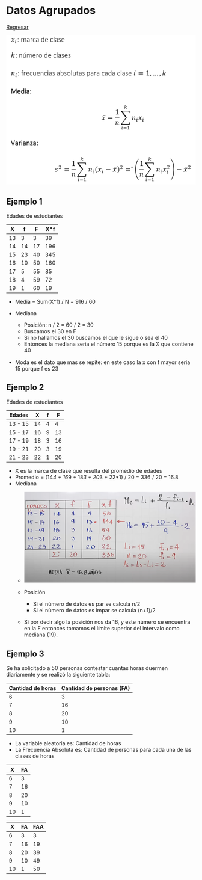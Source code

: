 # Datos Agrupados

[Regresar](../../README.md)

![Formulas](../images/resumen_agrupados.png "Formulas")

## Ejemplo 1

Edades de estudiantes

| X  | f  | F  | X*f |
|----|----|----|-----|
| 13 | 3  | 3  | 39  |
| 14 | 14 | 17 | 196 |
| 15 | 23 | 40 | 345 |
| 16 | 10 | 50 | 160 |
| 17 | 5  | 55 | 85  |
| 18 | 4  | 59 | 72  |
| 19 | 1  | 60 | 19  |

- Media = Sum(X*f) / N = 916 / 60

- Mediana
    - Posición: n / 2 = 60 / 2 = 30
    - Buscamos el 30 en F
    - Si no hallamos el 30 buscamos el que le sigue o sea el 40
    - Entonces la mediana seria el número 15 porque es la X que contiene 40

- Moda es el dato que mas se repite: en este caso la x con f mayor seria 15
  porque f es 23

## Ejemplo 2

Edades de estudiantes

| Edades  | X   | f | F  |
|---------|-----|---|----|
| 13 - 15 | 14  | 4 | 4  |
| 15 - 17 | 16  | 9 | 13 |
| 17 - 19 | 18  | 3 | 16 |
| 19 - 21 | 20  | 3 | 19 |
| 21 - 23 | 22  | 1 | 20 |

- X es la marca de clase que resulta del promedio de edades
- Promedio = (14*4 + 16*9 + 18*3 + 20*3 + 22*1) / 20 = 336 / 20 = 16.8
- Mediana
  - ![Mediana](../images/mediana_agrupados_intervalos.png "Mediana")

  - Posición
    - Si el número de datos es par se calcula n/2
    - Si el número de datos es impar se calcula (n+1)/2

  - Si por decir algo la posición nos da 16, y este número se encuentra en la F
    entonces tomamos el límite superior del intervalo como mediana (19).


## Ejemplo 3

Se ha solicitado a 50 personas contestar cuantas horas duermen diariamente y
se realizó la siguiente tabla:

| Cantidad de horas | Cantidad de personas (FA) |
|-------------------|---------------------------|
| 6                 | 3                         |
| 7                 | 16                        |
| 8                 | 20                        |
| 9                 | 10                        |
| 10                | 1                         |

- La variable aleatoria es: Cantidad de horas
- La Frecuencia Absoluta es: Cantidad de personas para cada una de las clases
  de horas

| X  | FA |
|----|----|
| 6  | 3  |
| 7  | 16 |
| 8  | 20 |
| 9  | 10 |
| 10 | 1  |

| X  | FA | FAA |
|----|----|-----|
| 6  | 3  | 3   |
| 7  | 16 | 19  |
| 8  | 20 | 39  |
| 9  | 10 | 49  |
| 10 | 1  | 50  |
